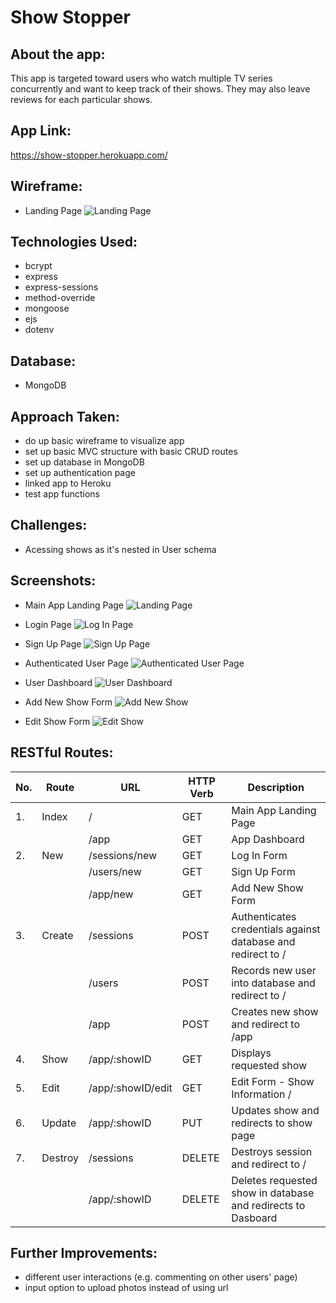 # Show Stopper

## About the app:

This app is targeted toward users who watch multiple TV series concurrently and want to keep track of their shows. They may also leave reviews for each particular shows.

## App Link:

https://show-stopper.herokuapp.com/

## Wireframe:

-   Landing Page
    ![Landing Page](img/wireframe/main.png)

## Technologies Used:

-   bcrypt
-   express
-   express-sessions
-   method-override
-   mongoose
-   ejs
-   dotenv

## Database:

-   MongoDB

## Approach Taken:

-   do up basic wireframe to visualize app
-   set up basic MVC structure with basic CRUD routes
-   set up database in MongoDB
-   set up authentication page
-   linked app to Heroku
-   test app functions

## Challenges:

-   Acessing shows as it's nested in User schema

## Screenshots:

-   Main App Landing Page
    ![Landing Page](img/screenshots/landing.png)

-   Login Page
    ![Log In Page](img/screenshots/log-in.png)

-   Sign Up Page
    ![Sign Up Page](img/screenshots/sign-up.png)

-   Authenticated User Page
    ![Authenticated User Page](img/screenshots/authenticated.png)

-   User Dashboard
    ![User Dashboard](img/screenshots/dashboard.png)

-   Add New Show Form
    ![Add New Show](img/screenshots/add-show.png)

-   Edit Show Form
    ![Edit Show](img/screenshots/edit-show.png)

## RESTful Routes:

| No. | Route   | URL               | HTTP Verb | Description                                                  |
| --- | ------- | ----------------- | --------- | ------------------------------------------------------------ |
| 1.  | Index   | /                 | GET       | Main App Landing Page                                        |
|     |         | /app              | GET       | App Dashboard                                                |
| 2.  | New     | /sessions/new     | GET       | Log In Form                                                  |
|     |         | /users/new        | GET       | Sign Up Form                                                 |
|     |         | /app/new          | GET       | Add New Show Form                                            |
| 3.  | Create  | /sessions         | POST      | Authenticates credentials against database and redirect to / |
|     |         | /users            | POST      | Records new user into database and redirect to /             |
|     |         | /app              | POST      | Creates new show and redirect to /app                        |
| 4.  | Show    | /app/:showID      | GET       | Displays requested show                                      |
| 5.  | Edit    | /app/:showID/edit | GET       | Edit Form - Show Information /                               |
| 6.  | Update  | /app/:showID      | PUT       | Updates show and redirects to show page                      |
| 7.  | Destroy | /sessions         | DELETE    | Destroys session and redirect to /                           |
|     |         | /app/:showID      | DELETE    | Deletes requested show in database and redirects to Dasboard |

## Further Improvements:

-   different user interactions (e.g. commenting on other users' page)
-   input option to upload photos instead of using url

